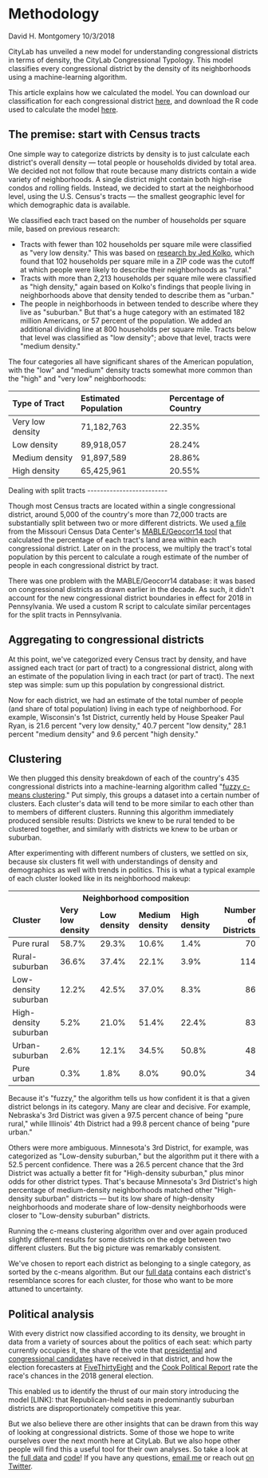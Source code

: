 Methodology
================
David H. Montgomery
10/3/2018

CityLab has unveiled a new model for understanding congressional districts in terms of density, the CityLab Congressional Typology. This model classifies every congressional district by the density of its neighborhoods using a machine-learning algorithm.

This article explains how we calculated the model. You can download our classification for each congressional district [here](https://github.com/theatlantic/citylab-data/blob/master/citylab-congress/clustered_districts.csv), and download the R code used to calculate the model [here](https://github.com/theatlantic/citylab-data/tree/master/citylab-congress).

The premise: start with Census tracts
-------------------------------------

One simple way to categorize districts by density is to just calculate each district's overall density — total people or households divided by total area. We decided not not follow that route because many districts contain a wide variety of neighborhoods. A single district might contain both high-rise condos and rolling fields. Instead, we decided to start at the neighborhood level, using the U.S. Census's tracts — the smallest geographic level for which demographic data is available.

We classified each tract based on the number of households per square mile, based on previous research:

-   Tracts with fewer than 102 households per square mile were classified as "very low density." This was based on [research by Jed Kolko](https://fivethirtyeight.com/features/how-suburban-are-big-american-cities/), which found that 102 households per square mile in a ZIP code was the cutoff at which people were likely to describe their neighborhoods as "rural."
-   Tracts with more than 2,213 households per square mile were classified as "high density," again based on Kolko's findings that people living in neighborhoods above that density tended to describe them as "urban."
-   The people in neighborhoods in between tended to describe where they live as "suburban." But that's a huge category with an estimated 182 million Americans, or 57 percent of the population. We added an additional dividing line at 800 households per square mile. Tracts below that level was classified as "low density"; above that level, tracts were "medium density."

The four categories all have significant shares of the American population, with the "low" and "medium" density tracts somewhat more common than the "high" and "very low" neighborhoods:

<table class="table table-striped table-hover table-condensed" style="margin-left: auto; margin-right: auto;">
<thead>
<tr>
<th style="text-align:left;">
Type of Tract
</th>
<th style="text-align:left;">
Estimated Population
</th>
<th style="text-align:left;">
Percentage of Country
</th>
</tr>
</thead>
<tbody>
<tr>
<td style="text-align:left;">
Very low density
</td>
<td style="text-align:left;">
71,182,763
</td>
<td style="text-align:left;">
22.35%
</td>
</tr>
<tr>
<td style="text-align:left;">
Low density
</td>
<td style="text-align:left;">
89,918,057
</td>
<td style="text-align:left;">
28.24%
</td>
</tr>
<tr>
<td style="text-align:left;">
Medium density
</td>
<td style="text-align:left;">
91,897,589
</td>
<td style="text-align:left;">
28.86%
</td>
</tr>
<tr>
<td style="text-align:left;">
High density
</td>
<td style="text-align:left;">
65,425,961
</td>
<td style="text-align:left;">
20.55%
</td>
</tr>
</tbody>
</table>
Dealing with split tracts
-------------------------

Though most Census tracts are located within a single congressional district, around 5,000 of the country's more than 72,000 tracts are substantially split between two or more different districts. We used [a file](https://github.com/theatlantic/citylab-data/blob/master/citylab-congress/split_tracts.csv) from the Missouri Census Data Center's [MABLE/Geocorr14 tool](http://mcdc.missouri.edu/websas/geocorr14.html) that calculated the percentage of each tract's land area within each congressional district. Later on in the process, we multiply the tract's total population by this percent to calculate a rough estimate of the number of people in each congressional district by tract.

There was one problem with the MABLE/Geocorr14 database: it was based on congressional districts as drawn earlier in the decade. As such, it didn't account for the new congressional district boundaries in effect for 2018 in Pennsylvania. We used a custom R script to calculate similar percentages for the split tracts in Pennsylvania.

Aggregating to congressional districts
--------------------------------------

At this point, we've categorized every Census tract by density, and have assigned each tract (or part of tract) to a congressional district, along with an estimate of the population living in each tract (or part of tract). The next step was simple: sum up this population by congressional district.

Now for each district, we had an estimate of the total number of people (and share of total population) living in each type of neighborhood. For example, Wisconsin's 1st District, currently held by House Speaker Paul Ryan, is 21.6 percent "very low density," 40.7 percent "low density," 28.1 percent "medium density" and 9.6 percent "high density."

Clustering
----------

We then plugged this density breakdown of each of the country's 435 congressional districts into a machine-learning algorithm called "[fuzzy c-means clustering](https://en.wikipedia.org/wiki/Fuzzy_clustering#Fuzzy_C-means_clustering)." Put simply, this groups a dataset into a certain number of clusters. Each cluster's data will tend to be more similar to each other than to members of different clusters. Running this algorithm immediately produced sensible results: Districts we knew to be rural tended to be clustered together, and similarly with districts we knew to be urban or suburban.

After experimenting with different numbers of clusters, we settled on six, because six clusters fit well with understandings of density and demographics as well with trends in politics. This is what a typical example of each cluster looked like in its neighborhood makeup:

<table class="table table-striped table-hover table-condensed table-bordered" style="margin-left: auto; margin-right: auto;">
<thead>
<tr>
<th style="border-bottom:hidden" colspan="1">
</th>
<th style="border-bottom:hidden; padding-bottom:0; padding-left:3px;padding-right:3px;text-align: center; " colspan="4">
Neighborhood composition

</th>
<th style="border-bottom:hidden" colspan="1">
</th>
</tr>
<tr>
<th style="text-align:left;">
Cluster
</th>
<th style="text-align:left;">
Very low density
</th>
<th style="text-align:left;">
Low density
</th>
<th style="text-align:left;">
Medium density
</th>
<th style="text-align:left;">
High density
</th>
<th style="text-align:right;">
Number of Districts
</th>
</tr>
</thead>
<tbody>
<tr>
<td style="text-align:left;">
Pure rural
</td>
<td style="text-align:left;">
58.7%
</td>
<td style="text-align:left;">
29.3%
</td>
<td style="text-align:left;">
10.6%
</td>
<td style="text-align:left;">
1.4%
</td>
<td style="text-align:right;">
70
</td>
</tr>
<tr>
<td style="text-align:left;">
Rural-suburban
</td>
<td style="text-align:left;">
36.6%
</td>
<td style="text-align:left;">
37.4%
</td>
<td style="text-align:left;">
22.1%
</td>
<td style="text-align:left;">
3.9%
</td>
<td style="text-align:right;">
114
</td>
</tr>
<tr>
<td style="text-align:left;">
Low-density suburban
</td>
<td style="text-align:left;">
12.2%
</td>
<td style="text-align:left;">
42.5%
</td>
<td style="text-align:left;">
37.0%
</td>
<td style="text-align:left;">
8.3%
</td>
<td style="text-align:right;">
86
</td>
</tr>
<tr>
<td style="text-align:left;">
High-density suburban
</td>
<td style="text-align:left;">
5.2%
</td>
<td style="text-align:left;">
21.0%
</td>
<td style="text-align:left;">
51.4%
</td>
<td style="text-align:left;">
22.4%
</td>
<td style="text-align:right;">
83
</td>
</tr>
<tr>
<td style="text-align:left;">
Urban-suburban
</td>
<td style="text-align:left;">
2.6%
</td>
<td style="text-align:left;">
12.1%
</td>
<td style="text-align:left;">
34.5%
</td>
<td style="text-align:left;">
50.8%
</td>
<td style="text-align:right;">
48
</td>
</tr>
<tr>
<td style="text-align:left;">
Pure urban
</td>
<td style="text-align:left;">
0.3%
</td>
<td style="text-align:left;">
1.8%
</td>
<td style="text-align:left;">
8.0%
</td>
<td style="text-align:left;">
90.0%
</td>
<td style="text-align:right;">
34
</td>
</tr>
</tbody>
</table>
Because it's "fuzzy," the algorithm tells us how confident it is that a given district belongs in its category. Many are clear and decisive. For example, Nebraska's 3rd District was given a 97.5 percent chance of being "pure rural," while Illinois' 4th District had a 99.8 percent chance of being "pure urban."

Others were more ambiguous. Minnesota's 3rd District, for example, was categorized as "Low-density suburban," but the algorithm put it there with a 52.5 percent confidence. There was a 26.5 percent chance that the 3rd District was actually a better fit for "High-density suburban," plus minor odds for other district types. That's because Minnesota's 3rd District's high percentage of medium-density neighborhoods matched other "High-density suburban" districts — but its low share of high-density neighborhoods and moderate share of low-density neighborhoods were closer to "Low-density suburban" districts.

Running the c-means clustering algorithm over and over again produced slightly different results for some districts on the edge between two different clusters. But the big picture was remarkably consistent.

We've chosen to report each district as belonging to a single category, as sorted by the c-means algorithm. But our [full data](https://github.com/theatlantic/citylab-data/blob/master/citylab-congress/clustered_districts.csv) contains each district's resemblance scores for each cluster, for those who want to be more attuned to uncertainty.

Political analysis
------------------

With every district now classified according to its density, we brought in data from a variety of sources about the politics of each seat: which party currently occupies it, the share of the vote that [presidential](https://docs.google.com/spreadsheets/d/1zLNAuRqPauss00HDz4XbTH2HqsCzMe0pR8QmD1K8jk8/edit#gid=0) and [congressional candidates](https://transition.fec.gov/pubrec/fe2016/federalelections2016.xlsx) have received in that district, and how the election forecasters at [FiveThirtyEight](https://projects.fivethirtyeight.com/2018-midterm-election-forecast/house/?ex_cid=rrpromo) and the [Cook Political Report](https://www.cookpolitical.com) rate the race's chances in the 2018 general election.

This enabled us to identify the thrust of our main story introducing the model \[LINK\]: that Republican-held seats in predominantly suburban districts are disproportionately competitive this year.

But we also believe there are other insights that can be drawn from this way of looking at congressional districts. Some of those we hope to write ourselves over the next month here at CityLab. But we also hope other people will find this a useful tool for their own analyses. So take a look at the [full data](https://github.com/theatlantic/citylab-data/blob/master/citylab-congress/clustered_districts.csv) and [code](https://github.com/theatlantic/citylab-data/tree/master/citylab-congress)! If you have any questions, [email me](mailto:dmontgomery@citylab.com) or reach out [on Twitter](twitter.com/dhmontgomery).
